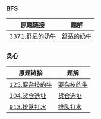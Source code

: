 ### BFS

| 原题链接                                                     | 题解                                                         |
| ------------------------------------------------------------ | ------------------------------------------------------------ |
| [3371.舒适的奶牛](https://www.acwing.com/problem/content/3374/) | [舒适的奶牛](https://github.com/liver0377/algorithm/blob/main/acwing/3371.%E8%88%92%E9%80%82%E7%9A%84%E5%A5%B6%E7%89%9B.md) |



### 贪心

| 原题链接                                                     | 题解                                                         |
| ------------------------------------------------------------ | ------------------------------------------------------------ |
| [125.耍杂技的牛](https://www.acwing.com/problem/content/127/) | [耍杂技的牛](https://github.com/liver0377/algorithm/blob/main/acwing/125.%E8%80%8D%E6%9D%82%E6%8A%80%E7%9A%84%E7%89%9B.md) |
| [104.货仓选址](https://www.acwing.com/problem/content/106/)  | [货仓选址](https://github.com/liver0377/algorithm/blob/main/acwing/104.%E8%B4%A7%E4%BB%93%E9%80%89%E5%9D%80.md) |
| [913.排队打水](https://www.acwing.com/problem/content/915/)  | [排队打水](https://github.com/liver0377/algorithm/blob/main/acwing/913.%E6%8E%92%E9%98%9F%E6%89%93%E6%B0%B4%5B%E8%B4%AA%E5%BF%83%5D.md) |





### 

